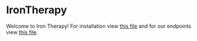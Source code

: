 # IronTherapy
Welcome to Iron Therapy! For installation view [this file](INSTALLATION.md) and for our endpoints view [this file](API.md).
